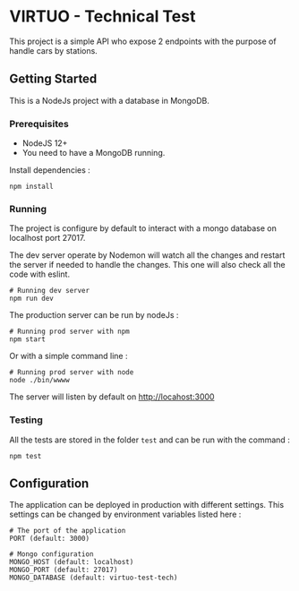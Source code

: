 # VIRTUO - Technical Test

This project is a simple API who expose 2 endpoints with the purpose of handle cars by stations.

## Getting Started

This is a NodeJs project with a database in MongoDB.

### Prerequisites

- NodeJS 12+
- You need to have a MongoDB running.

Install dependencies :

```shell
npm install
```

### Running

The project is configure by default to interact with a mongo database on localhost port 27017.

The dev server operate by Nodemon will watch all the changes and restart the server if needed to handle the changes.
This one will also check all the code with eslint.

```shell
# Running dev server
npm run dev
```

The production server can be run by nodeJs :

```shell
# Running prod server with npm
npm start
```

Or with a simple command line :

```shell
# Running prod server with node
node ./bin/wwww
```

The server will listen by default on [http://locahost:3000](http://locahost:3000)

### Testing

All the tests are stored in the folder `test` and can be run with the command :

```shell
npm test
```

## Configuration

The application can be deployed in production with different settings.
This settings can be changed by environment variables listed here :

``` shell
# The port of the application
PORT (default: 3000)

# Mongo configuration
MONGO_HOST (default: localhost)
MONGO_PORT (default: 27017)
MONGO_DATABASE (default: virtuo-test-tech)
```
